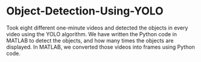 # Object-Detection-Using-YOLO
Took eight different one-minute videos and detected the objects in every video using the YOLO algorithm.
We have written the Python code in MATLAB to detect the objects, and how many times the objects are displayed. 
In MATLAB, we converted those videos into frames using Python code.
